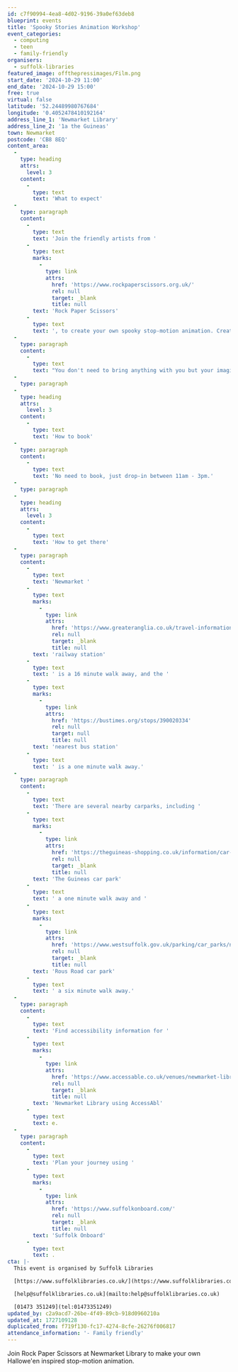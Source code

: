 ```yaml
---
id: c7f90994-4ea8-4d02-9196-39a0ef63deb8
blueprint: events
title: 'Spooky Stories Animation Workshop'
event_categories:
  - computing
  - teen
  - family-friendly
organisers:
  - suffolk-libraries
featured_image: offthepressimages/Film.png
start_date: '2024-10-29 11:00'
end_date: '2024-10-29 15:00'
free: true
virtual: false
latitude: '52.24489980767684'
longitude: '0.4052478410192164'
address_line_1: 'Newmarket Library'
address_line_2: '1a the Guineas'
town: Newmarket
postcode: 'CB8 8EQ'
content_area:
  -
    type: heading
    attrs:
      level: 3
    content:
      -
        type: text
        text: 'What to expect'
  -
    type: paragraph
    content:
      -
        type: text
        text: 'Join the friendly artists from '
      -
        type: text
        marks:
          -
            type: link
            attrs:
              href: 'https://www.rockpaperscissors.org.uk/'
              rel: null
              target: _blank
              title: null
        text: 'Rock Paper Scissors'
      -
        type: text
        text: ', to create your own spooky stop-motion animation. Create your story out of Lego, plasticine, and other crafty fun.'
  -
    type: paragraph
    content:
      -
        type: text
        text: "You don't need to bring anything with you but your imagination!"
  -
    type: paragraph
  -
    type: heading
    attrs:
      level: 3
    content:
      -
        type: text
        text: 'How to book'
  -
    type: paragraph
    content:
      -
        type: text
        text: 'No need to book, just drop-in between 11am - 3pm.'
  -
    type: paragraph
  -
    type: heading
    attrs:
      level: 3
    content:
      -
        type: text
        text: 'How to get there'
  -
    type: paragraph
    content:
      -
        type: text
        text: 'Newmarket '
      -
        type: text
        marks:
          -
            type: link
            attrs:
              href: 'https://www.greateranglia.co.uk/travel-information/station-information/nmk'
              rel: null
              target: _blank
              title: null
        text: 'railway station'
      -
        type: text
        text: ' is a 16 minute walk away, and the '
      -
        type: text
        marks:
          -
            type: link
            attrs:
              href: 'https://bustimes.org/stops/390020334'
              rel: null
              target: null
              title: null
        text: 'nearest bus station'
      -
        type: text
        text: ' is a one minute walk away.'
  -
    type: paragraph
    content:
      -
        type: text
        text: 'There are several nearby carparks, including '
      -
        type: text
        marks:
          -
            type: link
            attrs:
              href: 'https://theguineas-shopping.co.uk/information/car-parking.php'
              rel: null
              target: _blank
              title: null
        text: 'The Guineas car park'
      -
        type: text
        text: ' a one minute walk away and '
      -
        type: text
        marks:
          -
            type: link
            attrs:
              href: 'https://www.westsuffolk.gov.uk/parking/car_parks/newmarket-car-parks.cfm'
              rel: null
              target: _blank
              title: null
        text: 'Rous Road car park'
      -
        type: text
        text: ' a six minute walk away.'
  -
    type: paragraph
    content:
      -
        type: text
        text: 'Find accessibility information for '
      -
        type: text
        marks:
          -
            type: link
            attrs:
              href: 'https://www.accessable.co.uk/venues/newmarket-library'
              rel: null
              target: _blank
              title: null
        text: 'Newmarket Library using AccessAbl'
      -
        type: text
        text: e.
  -
    type: paragraph
    content:
      -
        type: text
        text: 'Plan your journey using '
      -
        type: text
        marks:
          -
            type: link
            attrs:
              href: 'https://www.suffolkonboard.com/'
              rel: null
              target: _blank
              title: null
        text: 'Suffolk Onboard'
      -
        type: text
        text: .
cta: |-
  This event is organised by Suffolk Libraries

  [https://www.suffolklibraries.co.uk/](https://www.suffolklibraries.co.uk/) 

  [help@suffolklibraries.co.uk](mailto:help@suffolklibraries.co.uk)

  [01473 351249](tel:01473351249)
updated_by: c2a9acd7-26be-4f49-89cb-918d0960210a
updated_at: 1727109128
duplicated_from: f719f130-fc17-4274-8cfe-26276f006817
attendance_information: '- Family friendly'
---
```

Join Rock Paper Scissors at Newmarket Library to make your own Hallowe'en inspired stop-motion animation.